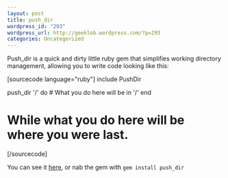 ```yaml
--- 
layout: post
title: push_dir
wordpress_id: "293"
wordpress_url: http://geeklob.wordpress.com/?p=293
categories: Uncategorized
---
```

Push_dir is a quick and dirty little ruby gem that simplifies working directory management, allowing you to write code looking like this:

[sourcecode language="ruby"]
include PushDir

push_dir '/' do
     # What you do here will be in '/'
end
# While what you do here will be where you were last.
[/sourcecode]

You can see it <a title="push_dir github repo" href="https://github.com/indigo747/push_dir">here</a>, or nab the gem with `gem install push_dir`
